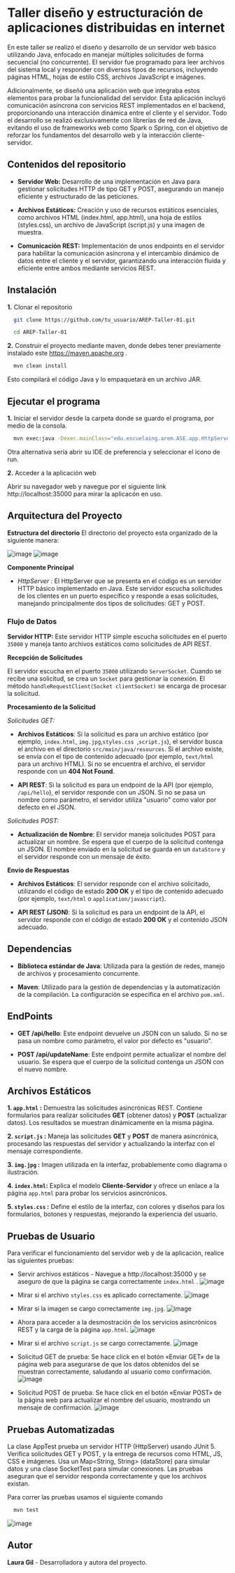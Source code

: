 
# Taller diseño y estructuración de aplicaciones distribuidas en internet


En este taller se realizó el diseño y desarrollo de un servidor web básico utilizando Java, enfocado en manejar múltiples solicitudes de forma secuencial (no concurrente). El servidor fue programado para leer archivos del sistema local y responder con diversos tipos de recursos, incluyendo páginas HTML, hojas de estilo CSS, archivos JavaScript e imágenes.

Adicionalmente, se diseñó una aplicación web que integraba estos elementos para probar la funcionalidad del servidor. Esta aplicación incluyó comunicación asíncrona con servicios REST implementados en el backend, proporcionando una interacción dinámica entre el cliente y el servidor. Todo el desarrollo se realizó exclusivamente con librerías de red de Java, evitando el uso de frameworks web como Spark o Spring, con el objetivo de reforzar los fundamentos del desarrollo web y la interacción cliente-servidor.



## Contenidos del repositorio
* **Servidor Web:** Desarrollo de una implementación en Java para gestionar solicitudes HTTP de tipo GET y POST, asegurando un manejo eficiente y estructurado de las peticiones.

* **Archivos Estáticos:** Creación y uso de recursos estáticos esenciales, como archivos HTML (index.html, app.html), una hoja de estilos (styles.css), un archivo de JavaScript (script.js) y una imagen de muestra.

* **Comunicación REST:** Implementación de unos endpoints en el servidor para habilitar la comunicación asíncrona y el intercambio dinámico de datos entre el cliente y el servidor, garantizando una interacción fluida y eficiente entre ambos mediante servicios REST.
  
## Instalación

**1.**  Clonar el repositorio

```bash
  git clone https://github.com/tu_usuario/AREP-Taller-01.git

  cd AREP-Taller-01
```
**2.**  Construir el proyecto mediante maven, donde debes tener previamente instalado este https://maven.apache.org .
```bash
  mvn clean install
```  
Esto compilará el código Java y lo empaquetará en un archivo JAR.

## Ejecutar el programa
**1.**  Iniciar el servidor desde la carpeta donde se guardo el programa, por medio de la consola.
```bash
  mvn exec:java -Dexec.mainClass="edu.escuelaing.arem.ASE.app.HttpServer"
```
Otra alternativa sería abrir su IDE de preferencia y seleccionar el icono de run.

**2.** Acceder a la aplicación web

Abrir su navegador web y navegue por el siguiente link http://localhost:35000 para mirar la aplicacón en uso. 

## Arquitectura del Proyecto 
**Estructura del directorio**
El directorio del proyecto esta organizado de la siguiente manera:

![image](https://github.com/user-attachments/assets/7ec2dd45-9b0a-4c93-b020-fbaad55c483a)
![image](https://github.com/user-attachments/assets/655820bf-2900-4099-9fcd-db6131250603)


**Componente Principal**
- *HttpServer* : El HttpServer que se presenta en el código es un servidor HTTP básico implementado en Java. Este servidor escucha solicitudes de los clientes en un puerto específico y responde a esas solicitudes, manejando principalmente dos tipos de solicitudes: GET y POST. 

### Flujo de Datos

**Servidor HTTP:** Este servidor HTTP simple escucha solicitudes en el puerto `35000` y maneja tanto archivos estáticos como solicitudes de API REST.

**Recepción de Solicitudes**

El servidor escucha en el puerto `35000` utilizando `ServerSocket`. Cuando se recibe una solicitud, se crea un `Socket` para gestionar la conexión. El método `handleRequestClient(Socket clientSocket)` se encarga de procesar la solicitud.

**Procesamiento de la Solicitud**

*Solicitudes GET:*

- **Archivos Estáticos**: Si la solicitud es para un archivo estático (por ejemplo, `index.html`, `img.jpg`,`styles.css `,`script.js`), el servidor busca el archivo en el directorio `src/main/java/resources`. Si el archivo existe, se envía con el tipo de contenido adecuado (por ejemplo, `text/html` para un archivo HTML). Si no se encuentra el archivo, el servidor responde con un **404 Not Found**.
  
- **API REST**: Si la solicitud es para un endpoint de la API (por ejemplo, `/api/hello`), el servidor responde con un JSON. Si no se pasa un nombre como parámetro, el servidor utiliza "usuario" como valor por defecto en el JSON.

*Solicitudes POST:*

- **Actualización de Nombre**: El servidor maneja solicitudes POST para actualizar un nombre. Se espera que el cuerpo de la solicitud contenga un JSON. El nombre enviado en la solicitud se guarda en un `dataStore` y el servidor responde con un mensaje de éxito.

**Envío de Respuestas**

- **Archivos Estáticos**: El servidor responde con el archivo solicitado, utilizando el código de estado **200 OK** y el tipo de contenido adecuado (por ejemplo, `text/html` o `application/javascript`).

- **API REST (JSON)**: Si la solicitud es para un endpoint de la API, el servidor responde con el código de estado **200 OK** y el contenido JSON adecuado.


## Dependencias

- **Biblioteca estándar de Java**: Utilizada para la gestión de redes, manejo de archivos y procesamiento concurrente.
  
- **Maven**: Utilizado para la gestión de dependencias y la automatización de la compilación. La configuración se especifica en el archivo `pom.xml`.

## EndPoints

- **GET /api/hello**: Este endpoint devuelve un JSON con un saludo. Si no se pasa un nombre como parámetro, el valor por defecto es "usuario".
  
- **POST /api/updateName**: Este endpoint permite actualizar el nombre del usuario. Se espera que el cuerpo de la solicitud contenga un JSON con el nuevo nombre.

## Archivos Estáticos

**1. `app.html` :**  Demuestra las solicitudes asincrónicas REST. Contiene formularios para realizar solicitudes **GET** (obtener datos) y **POST** (actualizar datos). Los resultados se muestran dinámicamente en la misma página.

**2. `script.js` :** Maneja las solicitudes **GET** y **POST** de manera asincrónica, procesando las respuestas del servidor y actualizando la interfaz con el mensaje correspondiente.

**3. `img.jpg` :** Imagen utilizada en la interfaz, probablemente como diagrama o ilustración.

**4. `index.html`:** Explica el modelo **Cliente-Servidor** y ofrece un enlace a la página `app.html` para probar los servicios asincrónicos.

**5. `styles.css` :** Define el estilo de la interfaz, con colores y diseños para los formularios, botones y respuestas, mejorando la experiencia del usuario.


## Pruebas de Usuario

Para verificar el funcionamiento del servidor web y de la aplicación, realice las siguientes pruebas:

- Servir archivos estáticos - Navegue a http://localhost:35000 y se aseguro de que la página se carga correctamente `index.html`  .
![image](https://github.com/user-attachments/assets/f4c136f7-2867-4d41-878a-abb9e8436764)

- Mirar si el archivo `styles.css` es aplicado correctamente.
![image](https://github.com/user-attachments/assets/922dcbb1-9a9e-4ed2-8744-07b00570f6a5)

- Mirar si la imagen se cargo correctamente `img.jpg`.
![image](https://github.com/user-attachments/assets/6beeffb7-8650-4054-8e45-79286bf3b0c0)

- Ahora para acceder a la desmostración de los servicios asincrónicos REST y la carga de la página `app.html`.
![image](https://github.com/user-attachments/assets/1158aaac-e746-4655-9699-cfc922ab9279)

- Mirar si el archivo `script.js` se cargo correctamente.
![image](https://github.com/user-attachments/assets/1e0f7d81-7689-4f00-aac7-d1f0b4ad9201)

- Solicitud GET de prueba: Se hace click en el botón «Enviar GET» de la página web para asegurarse de que los datos obtenidos del se muestran correctamente, saludando al usuario como confirmación.
![image](https://github.com/user-attachments/assets/8a9d88e2-0282-4bb4-acc0-fc145d892597)

- Solicitud POST de prueba: Se hace click en el botón «Enviar POST» de la página web para actualizar el nombre del usuario, mostrando un mensaje de confirmación. 
![image](https://github.com/user-attachments/assets/1fc6afbf-36f0-4d8f-b9c3-2837d3fbb188)

## Pruebas Automatizadas

La clase AppTest prueba un servidor HTTP (HttpServer) usando JUnit 5. Verifica solicitudes GET y POST, y la entrega de recursos como HTML, JS, CSS e imágenes. Usa un Map<String, String> (dataStore) para simular datos y una clase SocketTest para simular conexiones. Las pruebas aseguran que el servidor responda correctamente y que los archivos existan.

Para correr las pruebas usamos el siguiente comando

```bash
  mvn test

```

![image](https://github.com/user-attachments/assets/779d682f-5782-4c84-ba74-3d31e8c2a895)


## Autor

**Laura Gil** - Desarrolladora y autora del proyecto. 
